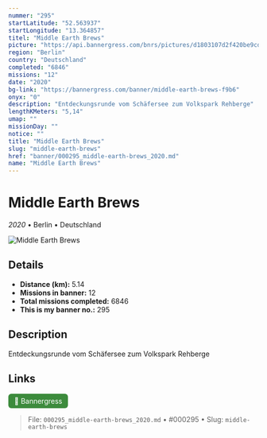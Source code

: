 ```yaml
---
nummer: "295"
startLatitude: "52.563937"
startLongitude: "13.364857"
titel: "Middle Earth Brews"
picture: "https://api.bannergress.com/bnrs/pictures/d1803107d2f420be9cd3ac01848e01b2"
region: "Berlin"
country: "Deutschland"
completed: "6846"
missions: "12"
date: "2020"
bg-link: "https://bannergress.com/banner/middle-earth-brews-f9b6"
onyx: "0"
description: "Entdeckungsrunde vom Schäfersee zum Volkspark Rehberge"
lengthKMeters: "5,14"
umap: ""
missionDay: ""
notice: ""
title: "Middle Earth Brews"
slug: "middle-earth-brews"
href: "banner/000295_middle-earth-brews_2020.md"
name: "Middle Earth Brews"
---
```

# Middle Earth Brews

*2020* • Berlin • Deutschland

![Middle Earth Brews](https://api.bannergress.com/bnrs/pictures/d1803107d2f420be9cd3ac01848e01b2)



## Details
- **Distance (km):** 5.14
- **Missions in banner:** 12
- **Total missions completed:** 6846
- **This is my banner no.:** 295



## Description
Entdeckungsrunde vom Schäfersee zum Volkspark Rehberge



## Links
<a href="https://bannergress.com/banner/middle-earth-brews-f9b6" target="_blank" style="display:inline-block;margin-right:8px;padding:6px 12px;background:#3c8b3c;color:#fff;text-decoration:none;border-radius:6px;">🔗 Bannergress</a>



> File: `000295_middle-earth-brews_2020.md`
> • #000295
> • Slug: `middle-earth-brews`
